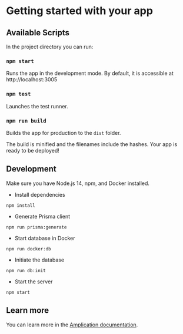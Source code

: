 # Getting started with your app

## Available Scripts

In the project directory you can run:

### `npm start`

Runs the app in the development mode.
By default, it is accessible at http://localhost:3005

### `npm test`

Launches the test runner.

### `npm run build`

Builds the app for production to the `dist` folder.

The build is minified and the filenames include the hashes.
Your app is ready to be deployed!

## Development

Make sure you have Node.js 14, npm, and Docker installed.

- Install dependencies

```
npm install
```

- Generate Prisma client

```
npm run prisma:generate
```

- Start database in Docker

```
npm run docker:db
```

- Initiate the database

```
npm run db:init
```

- Start the server

```
npm start
```

## Learn more

You can learn more in the [Amplication documentation](https://docs.amplication.com/guides/getting-started).
